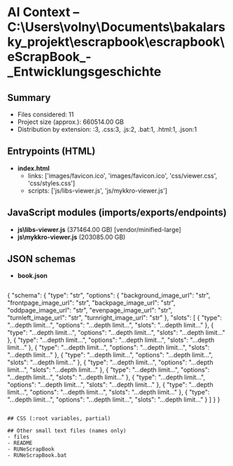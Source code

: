 # AI Context – C:\Users\volny\Documents\bakalarsky_projekt\escrapbook\escrapbook\eScrapBook_-_Entwicklungsgeschichte

## Summary
- Files considered: 11
- Project size (approx.): 660514.00 GB
- Distribution by extension: <noext>:3, .css:3, .js:2, .bat:1, .html:1, .json:1

## Entrypoints (HTML)
- **index.html**
  - links: ['images/favicon.ico', 'images/favicon.ico', 'css/viewer.css', 'css/styles.css']
  - scripts: ['js/libs-viewer.js', 'js/mykkro-viewer.js']

## JavaScript modules (imports/exports/endpoints)
- **js\libs-viewer.js** (371464.00 GB) [vendor/minified-large]
- **js\mykkro-viewer.js** (203085.00 GB)

## JSON schemas
- **book.json**
  ```json
{
  "schema": {
    "type": "str",
    "options": {
      "background_image_url": "str",
      "frontpage_image_url": "str",
      "backpage_image_url": "str",
      "oddpage_image_url": "str",
      "evenpage_image_url": "str",
      "turnleft_image_url": "str",
      "turnright_image_url": "str"
    },
    "slots": [
      {
        "type": "...depth limit...",
        "options": "...depth limit...",
        "slots": "...depth limit..."
      },
      {
        "type": "...depth limit...",
        "options": "...depth limit...",
        "slots": "...depth limit..."
      },
      {
        "type": "...depth limit...",
        "options": "...depth limit...",
        "slots": "...depth limit..."
      },
      {
        "type": "...depth limit...",
        "options": "...depth limit...",
        "slots": "...depth limit..."
      },
      {
        "type": "...depth limit...",
        "options": "...depth limit...",
        "slots": "...depth limit..."
      },
      {
        "type": "...depth limit...",
        "options": "...depth limit...",
        "slots": "...depth limit..."
      },
      {
        "type": "...depth limit...",
        "options": "...depth limit...",
        "slots": "...depth limit..."
      },
      {
        "type": "...depth limit...",
        "options": "...depth limit...",
        "slots": "...depth limit..."
      },
      {
        "type": "...depth limit...",
        "options": "...depth limit...",
        "slots": "...depth limit..."
      },
      {
        "type": "...depth limit...",
        "options": "...depth limit...",
        "slots": "...depth limit..."
      }
    ]
  }
}
  ```

## CSS (:root variables, partial)

## Other small text files (names only)
- files
- README
- RUNeScrapBook
- RUNeScrapBook.bat
